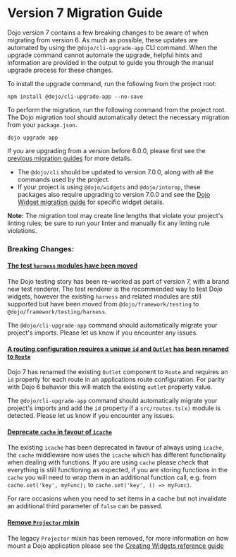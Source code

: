 # Version 7 Migration Guide

Dojo version 7 contains a few breaking changes to be aware of when migrating from version 6. As much as possible, these updates are automated by using the `@dojo/cli-upgrade-app` CLI command. When the upgrade command cannot automate the upgrade, helpful hints and information are provided in the output to guide you through the manual upgrade process for these changes.

To install the upgrade command, run the following from the project root:

```
npm install @dojo/cli-upgrade-app --no-save
```

To perform the migration, run the following command from the project root. The Dojo migration tool should automatically detect the necessary migration from your `package.json`.

```
dojo upgrade app
```

If you are upgrading from a version before 6.0.0, please first see the [previous migration guides](./V6-Migration-Guide) for more details.

-   The `@dojo/cli` should be updated to version 7.0.0, along with all the commands used by the project.
-   If your project is using `@dojo/widgets` and `@dojo/interop`, these packages also require upgrading to version 7.0.0 and see the [Dojo Widget migration guide](https://github.com/dojo/widgets/blob/master/docs/V7-Migration-Guide.md) for specific widget details.

**Note:** The migration tool may create line lengths that violate your project's linting rules; be sure to run your linter and manually fix any linting rule violations.

### Breaking Changes:

#### [The test `harness` modules have been moved](https://github.com/dojo/framework/pull/710)

The Dojo testing story has been re-worked as part of version 7, with a brand new test renderer. The test renderer is the recommended way to test Dojo widgets, however the existing `harness` and related modules are still supported but have been moved from `@dojo/framework/testing` to `@dojo/framework/testing/harness`.

The `@dojo/cli-upgrade-app` command should automatically migrate your project's imports. Please let us know if you encounter any issues.

#### [A routing configuration requires a unique `id` and `Outlet` has been renamed to `Route`](https://github.com/dojo/framework/pull/716)

Dojo 7 has renamed the existing `Outlet` component to `Route` and requires an `id` property for each route in an applications route configuration. For parity with Dojo 6 behavior this will match the existing `outlet` property value.

The `@dojo/cli-upgrade-app` command should automatically migrate your project's imports and add the `id` property if a `src/routes.ts(x)` module is detected. Please let us know if you encounter any issues.

#### [Deprecate `cache` in favour of `icache`](https://github.com/dojo/framework/pull/618)

The existing `icache` has been deprecated in favour of always using `icache`, the `cache` middleware now uses the `icache` which has different functionality when dealing with functions. If you are using `cache` please check that everything is still functioning as expected, if you are storing functions in the `cache` you will need to wrap them in an additional function call, e.g. from `cache.set('key', myFunc);` to `cache.set('key', () => myFunc)`.

For rare occasions when you need to set items in a cache but not invalidate an additional third parameter of `false` can be passed.

#### [Remove `Projector` mixin](https://github.com/dojo/framework/pull/549)

The legacy `Projector` mixin has been removed, for more information on how mount a Dojo application please see the [Creating Widgets reference guide](https://dojo.io/learn/creating-widgets/introduction#rendering-to-the-dom)

